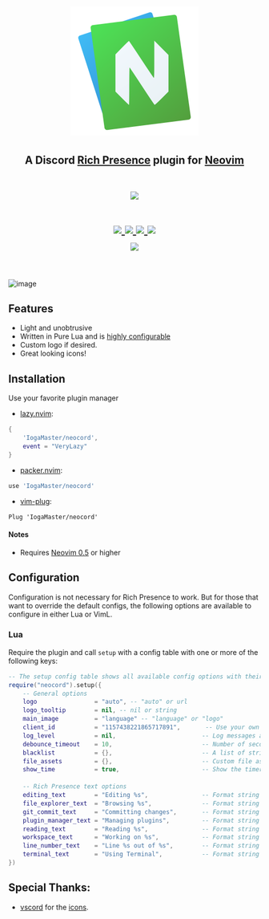 
<h1 align="center">
    <img src="./assets/logos/Neovim.png" width=256 alt="neocord">&#x200B;
</h1>
<h2 align="center">
    A Discord <a href="https://discord.com/rich-presence">Rich Presence</a> plugin for  <a href="https://neovim.io">Neovim</a>
</h2>

<h1 align="center">
<a href='#'><img src="https://raw.githubusercontent.com/catppuccin/catppuccin/main/assets/palette/macchiato.png" width="600px"/></a>
  <br>
  <br>
  <div>
    <a href="https://github.com/Iogamaster/neocord/issues">
        <img src="https://img.shields.io/github/issues/Iogamaster/neocord?color=fab387&labelColor=303446&style=for-the-badge">
    </a>
    <a href="https://github.com/Iogamaster/neocord/stargazers">
        <img src="https://img.shields.io/github/stars/Iogamaster/neocord?color=ca9ee6&labelColor=303446&style=for-the-badge">
    </a>
    <a href="https://github.com/Iogamaster/neocord">
        <img src="https://img.shields.io/github/repo-size/Iogamaster/neocord?color=ea999c&labelColor=303446&style=for-the-badge">
    </a>
    <a href="https://github.com/Iogamaster/neocord/blob/main/.github/LICENCE">
        <img src="https://img.shields.io/static/v1.svg?style=for-the-badge&label=License&message=MIT&logoColor=ca9ee6&colorA=313244&colorB=cba6f7"/>
    </a>
    <br>
    </div>
        <img href="https://builtwithnix.org" src="https://builtwithnix.org/badge.svg"/>
   </h1>
   <br>

![image](https://github.com/IogaMaster/neocord/assets/67164465/2a6a2d6b-3f7f-4d88-8f6c-27ca6b7e4419)

## Features
* Light and unobtrusive
* Written in Pure Lua and is [highly configurable](#configuration)
* Custom logo if desired.
* Great looking icons!

## Installation
Use your favorite plugin manager
* [lazy.nvim](https://github.com/folke/lazy.nvim): 
```lua
{ 
    'IogaMaster/neocord',
    event = "VeryLazy"
}
```
* [packer.nvim](https://github.com/wbthomason/packer.nvim):
```lua
use 'IogaMaster/neocord'
```
* [vim-plug](https://github.com/junegunn/vim-plug): 
```vim
Plug 'IogaMaster/neocord'
```

#### Notes
* Requires [Neovim 0.5](https://github.com/neovim/neovim/releases/tag/v0.5.0) or higher

## Configuration
Configuration is not necessary for Rich Presence to work. But for those that want to override the default configs, the following options are available to configure in either Lua or VimL.

### Lua
Require the plugin and call `setup` with a config table with one or more of the following keys:

```lua
-- The setup config table shows all available config options with their default values:
require("neocord").setup({
    -- General options
    logo                = "auto", -- "auto" or url
    logo_tooltip        = nil, -- nil or string
    main_image          = "language" -- "language" or "logo"
    client_id           = "1157438221865717891",       -- Use your own Discord application client id (not recommended)
    log_level           = nil,                        -- Log messages at or above this level (one of the following: "debug", "info", "warn", "error")
    debounce_timeout    = 10,                         -- Number of seconds to debounce events (or calls to `:lua package.loaded.presence:update(<filename>, true)`)
    blacklist           = {},                         -- A list of strings or Lua patterns that disable Rich Presence if the current file name, path, or workspace matches
    file_assets         = {},                         -- Custom file asset definitions keyed by file names and extensions (see default config at `lua/presence/file_assets.lua` for reference)
    show_time           = true,                       -- Show the timer

    -- Rich Presence text options
    editing_text        = "Editing %s",               -- Format string rendered when an editable file is loaded in the buffer (either string or function(filename: string): string)
    file_explorer_text  = "Browsing %s",              -- Format string rendered when browsing a file explorer (either string or function(file_explorer_name: string): string)
    git_commit_text     = "Committing changes",       -- Format string rendered when committing changes in git (either string or function(filename: string): string)
    plugin_manager_text = "Managing plugins",         -- Format string rendered when managing plugins (either string or function(plugin_manager_name: string): string)
    reading_text        = "Reading %s",               -- Format string rendered when a read-only or unmodifiable file is loaded in the buffer (either string or function(filename: string): string)
    workspace_text      = "Working on %s",            -- Format string rendered when in a git repository (either string or function(project_name: string|nil, filename: string): string)
    line_number_text    = "Line %s out of %s",        -- Format string rendered when `enable_line_number` is set to true (either string or function(line_number: number, line_count: number): string)
    terminal_text       = "Using Terminal",           -- Format string rendered when in terminal mode.
})
```

## Special Thanks:
- [vscord](https://github.com/leonardssh/vscord) for the [icons](https://github.com/leonardssh/vscord/tree/main/assets/icons).
